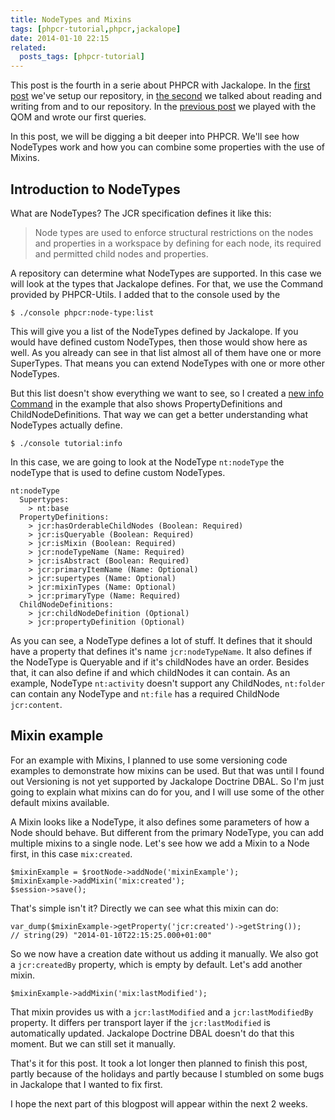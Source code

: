 ```yaml
---
title: NodeTypes and Mixins
tags: [phpcr-tutorial,phpcr,jackalope]
date: 2014-01-10 22:15
related:
  posts_tags: [phpcr-tutorial]
---
```

This post is the fourth in a serie about PHPCR with Jackalope. In the [first post] we've setup our repository, in
[the second] we talked about reading and writing from and to our repository. In the [previous post] we played with the
QOM and wrote our first queries.

In this post, we will be digging a bit deeper into PHPCR. We'll see how NodeTypes work and how you can combine some
properties with the use of Mixins.

## Introduction to NodeTypes

What are NodeTypes? The JCR specification defines it like this:

> Node types are used to enforce structural restrictions on the nodes and properties in a workspace by defining for
> each node, its required and permitted child nodes and properties.

A repository can determine what NodeTypes are supported. In this case we will look at the types that Jackalope defines.
For that, we use the Command provided by PHPCR-Utils. I added that to the console used by the

~~~language-bash
$ ./console phpcr:node-type:list
~~~

This will give you a list of the NodeTypes defined by Jackalope. If you would have defined custom NodeTypes, then those
would show here as well. As you already can see in that list almost all of them have one or more SuperTypes. That means
you can extend NodeTypes with one or more other NodeTypes.

But this list doesn't show everything we want to see, so I created a [new info Command] in the example that also shows
PropertyDefinitions and ChildNodeDefinitions. That way we can get a better understanding what NodeTypes actually define.

~~~language-bash
$ ./console tutorial:info
~~~

In this case, we are going to look at the NodeType `nt:nodeType` the nodeType that is used to define custom NodeTypes.

~~~language-css
nt:nodeType
  Supertypes:
    > nt:base
  PropertyDefinitions:
    > jcr:hasOrderableChildNodes (Boolean: Required)
    > jcr:isQueryable (Boolean: Required)
    > jcr:isMixin (Boolean: Required)
    > jcr:nodeTypeName (Name: Required)
    > jcr:isAbstract (Boolean: Required)
    > jcr:primaryItemName (Name: Optional)
    > jcr:supertypes (Name: Optional)
    > jcr:mixinTypes (Name: Optional)
    > jcr:primaryType (Name: Required)
  ChildNodeDefinitions:
    > jcr:childNodeDefinition (Optional)
    > jcr:propertyDefinition (Optional)
~~~

As you can see, a NodeType defines a lot of stuff. It defines that it should have a property that defines it's name
`jcr:nodeTypeName`. It also defines if the NodeType is Queryable and if it's childNodes have an order.
Besides that, it can also define if and which childNodes it can contain. As an example, NodeType `nt:activity` doesn't
support any ChildNodes, `nt:folder` can contain any NodeType and `nt:file` has a required ChildNode `jcr:content`.

## Mixin example

For an example with Mixins, I planned to use some versioning code examples to demonstrate how mixins can be used. But
that was until I found out Versioning is not yet supported by Jackalope Doctrine DBAL. So I'm just going to explain what
mixins can do for you, and I will use some of the other default mixins available.

A Mixin looks like a NodeType, it also defines some parameters of how a Node should behave. But different from the
primary NodeType, you can add multiple mixins to a single node. Let's see how we add a Mixin to a Node first, in this
case `mix:created`.

~~~language-php
$mixinExample = $rootNode->addNode('mixinExample');
$mixinExample->addMixin('mix:created');
$session->save();
~~~

That's simple isn't it? Directly we can see what this mixin can do:

~~~language-php
var_dump($mixinExample->getProperty('jcr:created')->getString());
// string(29) "2014-01-10T22:15:25.000+01:00"
~~~

So we now have a creation date without us adding it manually. We also got a `jcr:createdBy` property, which is empty by
default. Let's add another mixin.

~~~language-php
$mixinExample->addMixin('mix:lastModified');
~~~

That mixin provides us with a `jcr:lastModified` and a `jcr:lastModifiedBy` property. It differs per transport layer if
the `jcr:lastModified` is automatically updated. Jackalope Doctrine DBAL doesn't do that this moment. But we can still
set it manually.

That's it for this post. It took a lot longer then planned to finish this post, partly because of the holidays and
partly because I stumbled on some bugs in Jackalope that I wanted to fix first.

I hope the next part of this blogpost will appear within the next 2 weeks.

[first post]: {{site.url}}/2013/11/16/setup-jackalope-with-mysql
[the second]: {{site.url}}/2013/11/26/phpcr-reading-and-writing
[previous post]: {{site.url}}/2013/12/09/phpcr-query-object-model
[new info Command]: https://github.com/wjzijderveld/phpcr-blog-serie/blob/part4-nodetypes-and-mixins/src/Wjzijderveld/Command/InfoCommand.php